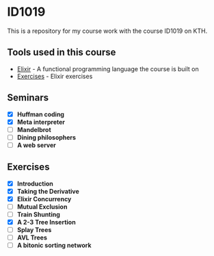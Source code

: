 # ID1019

This is a repository for my course work with the course ID1019 on KTH.

## Tools used in this course

* [Elixir](https://elixir-lang.org/) - A functional programming language the course is built on
* [Exercises](https://id1019.gitbook.io/exercises/data-structures) - Elixir exercises

## Seminars

- [x] **Huffman coding**
- [x] **Meta interpreter**
- [ ] **Mandelbrot**
- [ ] **Dining philosophers**
- [ ] **A web server**

## Exercises
- [x] **Introduction**
- [x] **Taking the Derivative**
- [x] **Elixir Concurrency**
- [ ] **Mutual Exclusion**
- [ ] **Train Shunting**
- [x] **A 2-3 Tree Insertion**
- [ ] **Splay Trees**
- [ ] **AVL Trees**
- [ ] **A bitonic sorting network**
